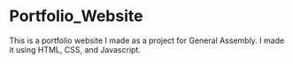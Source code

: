 # Portfolio_Website

This is a portfolio website I made as a project for General Assembly. I made it using HTML, CSS, and Javascript. 